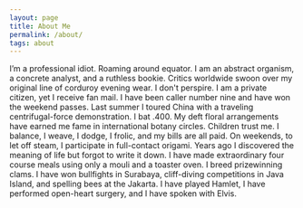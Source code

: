 ```yaml
---
layout: page
title: About Me
permalink: /about/
tags: about
---
```


I’m a professional idiot. Roaming around equator. I am an abstract organism, a concrete analyst, and a ruthless bookie. Critics worldwide swoon over my original line of corduroy evening wear. I don't perspire. I am a private citizen, yet I receive fan mail. I have been caller number nine and have won the weekend passes. Last summer I toured China with a traveling centrifugal-force demonstration. I bat .400. My deft floral arrangements have earned me fame in international botany circles. Children trust me. I balance, I weave, I dodge, I frolic, and my bills are all paid. On weekends, to let off steam, I participate in full-contact origami. Years ago I discovered the meaning of life but forgot to write it down. I have made extraordinary four course meals using only a mouli and a toaster oven. I breed prizewinning clams. I have won bullfights in Surabaya, cliff-diving competitions in Java Island, and spelling bees at the Jakarta. I have played Hamlet, I have performed open-heart surgery, and I have spoken with Elvis.